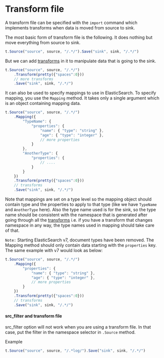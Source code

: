 # Transform file

A transform file can be specified with the `import` command which implements transforms when data is moved from source to sink.

The most basic form of transform file is the following. It does nothing but move everything from source to sink.

```js
t.Source("source", source, "/.*/").Save("sink", sink, "/.*/")
```

But we can add [transforms](transforms/) in it to manipulate data that is going to the sink.

```js
t.Source("source", source, "/.*/")
	.Transform(pretty({"spaces":0}))
	// more transforms
	.Save("sink", sink, "/.*/")
```

It can also be used to specify mappings to use in ElasticSearch.
To specify mapping, you use the `Mapping` method. It takes only a single argument which is an object containing mapping data.

```js
t.Source("source", source, "/.*/")
	.Mapping({
		"TypeName": {
			"properties": {
				"name": { "type": "string" },
				"age": { "type": "integer" },
				// more properties
			}
		},
		"AnotherType": {
			"properties": {
				// ....
			}
		}
	})
	.Transform(pretty({"spaces":0}))
	// transforms
	.Save("sink", sink, "/.*/")
```

Note that mappings are set on a type level so the mapping object should contain type and the properties to apply to that type (like we have `TypeName` and `AnotherType` here).
Also the type name used is for the sink, so the type name should be consistent with the namespace that is generated after going through 
all the [transforms](transforms/) i.e. if you have a transform that 
changes namespace in any way, the type names used in mapping should take care of that.

`Note:` Starting ElasticSearch v7, document types have been removed. The Mapping method should only contain data starting with the `properties` key. The same example with v7 would look as below:

```js
t.Source("source", source, "/.*/")
	.Mapping({
		"properties": {
			"name": { "type": "string" },
			"age": { "type": "integer" },
			// more properties
		}
	})
	.Transform(pretty({"spaces":0}))
	// transforms
	.Save("sink", sink, "/.*/")
```


#### src_filter and transform file

src_filter option will not work when you are using a transform file. 
In that case, put the filter in the namespace selector in `.Source` method.

Example

```js
t.Source("source", source, "/.*log/").Save("sink", sink, "/.*/")
```

